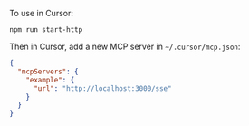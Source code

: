 To use in Cursor:
```shell
npm run start-http
```

Then in Cursor, add a new MCP server in `~/.cursor/mcp.json`:
```JSON
{
  "mcpServers": {
    "example": {
      "url": "http://localhost:3000/sse"
    }
  }
}
```

